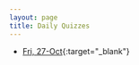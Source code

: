 ```yaml
---
layout: page
title: Daily Quizzes
---
```


* [Fri, 27-Oct](https://goo.gl/forms/WqLwTHCUDQcteBj12){:target="_blank"}

<!--
-->

